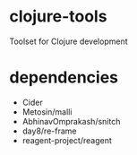 # clojure-tools
Toolset for Clojure development

# dependencies
- Cider
- Metosin/malli
- AbhinavOmprakash/snitch
- day8/re-frame
- reagent-project/reagent
